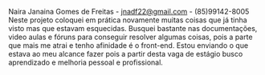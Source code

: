 Naira Janaina Gomes de Freitas - jnadf22@gmail.com - (85)99142-8005
Neste projeto coloquei em prática novamente muitas coisas que já tinha visto mas que estavam esquecidas.
Busquei bastante nas documentações, video aulas e fóruns para conseguir resolver algumas coisas, pois
a parte que mais me atrai e tenho afinidade é o front-end. Estou enviando o que estava ao meu alcance fazer 
pois a partir desta vaga de estágio busco aprendizado e melhoria pessoal e profissional.